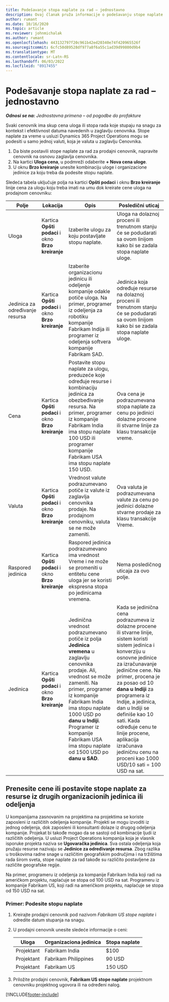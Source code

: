 ```yaml
---
title: Podešavanje stopa naplate za rad – jednostavno
description: Ovaj članak pruža informacije o podešavanju stope naplate rada u projektno poslovanje.
author: rumant
ms.date: 10/16/2020
ms.topic: article
ms.reviewer: johnmichalak
ms.author: rumant
ms.openlocfilehash: 443132797f20c961b42ed20340e74f420965526f
ms.sourcegitcommit: 6cfc50d89528df977a8f6a55c1ad39d99800d9b4
ms.translationtype: MT
ms.contentlocale: sr-Latn-RS
ms.lasthandoff: 06/03/2022
ms.locfileid: "8917455"
---
```

# <a name="set-up-labor-bill-rates---lite"></a>Podešavanje stopa naplate za rad – jednostavno

_**Odnosi se na:** Jednostavna primena – od pogodbe do profakture_

Svaki cenovnik ima skup cena uloga ili stopa rada koje stupaju na snagu za kontekst i efektivnost datuma navedenih u zaglavlju cenovnika. Stope naplate za vreme u usluzi Dynamics 365 Project Operations mogu se podesiti u samo jednoj valuti, koja je valuta u zaglavlju Cenovnika.

1. Da biste postavili stope naplate za rad za prodajni cenovnik, napravite cenovnik na osnovu zaglavlja cenovnika. 
2. Na kartici **Uloga cena**, u podmreži odaberite **+ Nova cena uloge**. 
3. U oknu **Brzo kreiranje** unesite kombinaciju uloge i organizacione jedinice za koju treba da podesite stopu naplate.

  Sledeća tabela uključuje polja na kartici **Opšti podaci** i oknu **Brzo kreiranje** linije cena za ulogu koju treba imati na umu dok kreirate cene uloga na prodajnom cenovniku:

  | Polje | Lokacija | Opis | Posledični uticaj |
  | --- | --- | --- | --- |
  | Uloga | Kartica **Opšti podaci** i okno **Brzo kreiranje** | Izaberite ulogu za koju postavljate stopu naplate. | Uloga na dolaznoj proceni ili trenutnom stanju će se podudarati sa ovom linijom kako bi se zadala stopa naplate uloge. |
  | Jedinica za određivanje resursa | Kartica **Opšti podaci** i okno **Brzo kreiranje** | Izaberite organizacionu jedinicu ili odeljenje kompanije odakle potiče uloga. Na primer, programer iz odeljenja za robotiku kompanije Fabrikam Indija ili programer iz odeljenja softvera kompanije Fabrikam SAD. | Jedinica koja određuje resurse na dolaznoj proceni ili trenutnom stanju će se podudarati sa ovom linijom kako bi se zadala stopa naplate uloge. |
  | Cena | Kartica **Opšti podaci** i okno **Brzo kreiranje** | Postavite stopu naplate za ulogu, preduzeće koje određuje resurse i kombinaciju jedinica za obezbeđivanje resursa. Na primer, programer iz kompanije Fabrikam India ima stopu naplate 100 USD ili programer kompanije Fabrikam USA ima stopu naplate 150 USD. | Ova cena je podrazumevana stopa naplate za cenu po jedinici dolazne procene ili stvarne linije za klasu transakcije vreme. |
  | Valuta | Kartica **Opšti podaci** i okno **Brzo kreiranje**| Vrednost valute podrazumevano potiče iz valute iz zaglavlja cenovnika prodaje. Na prodajnom cenovniku, valuta se ne može zameniti. | Ova valuta je podrazumevana valute za cenu po jedinici dolazne stvarne prodaje za klasu transakcije Vreme. |
  | Raspored jedinica | Kartica **Opšti podaci** i okno **Brzo kreiranje** | Raspored jedinica podrazumevano ima vrednost Vreme i ne može se promeniti u entitetu cene uloga jer se koristi ekspresna stopa po jedinicama vremena. | Nema posledičnog uticaja za ovo polje. |
  | Jedinica | Kartica **Opšti podaci** i okno **Brzo kreiranje** | Jedinična vrednost podrazumevano potiče iz polja **Jedinica vremena** u zaglavlju cenovnika prodaje. Ali, vrednost se može zameniti. Na primer, programer iz kompanije Fabrikam India ima stopu naplate 1000 USD po **danu u Indiji**. Programer iz kompanije Fabrikam USA ima stopu naplate od 1500 USD po **danu u SAD**. | Kada se jedinična cena podrazumeva iz dolazne procene ili stvarne linije, sistem koristi sistem jedinica i konverziju u osnovne jedinice za izračunavanje jedinične cene. Na primer, procena je za posao od 10 **dana u Indiji** za programera iz Indije, a jedinica, dan u Indiji se definiše kao 10 sati. Kada određuje cenu te linije procene, aplikacija izračunava jediničnu cenu na proceni kao 1000 USD/10 sati = 100 USD na sat. |


## <a name="transfer-pricing-or-set-up-bill-rates-for-resources-from-other-organizational-units-or-divisions"></a>Prenesite cene ili postavite stope naplate za resurse iz drugih organizacionih jedinica ili odeljenja 

U kompanijama zasnovanim na projektima na projektima se koriste zaposleni iz različitih odeljenja kompanije. Projekti se mogu izvoditi iz jednog odeljenja, dok zaposleni ili konsultanti dolaze iz drugog odeljenja kompanije. Projekat bi takođe mogao da se sastoji od kombinacije ljudi iz različitih odeljenja. U usluzi Project Operations kompanija koja je vlasnik isporuke projekta naziva se **Ugovaračka jedinica**. Sva ostala odeljenja koja pružaju resurse nazivaju se **Jedinice za određivanje resursa**. Zbog razlika u troškovima radne snage u različitim geografskim područjima i na tržištima rada širom sveta, stope naplate za rad takođe su različito postavljene za različite geografske regije.

Na primer, programeru iz odeljenja za kompanije Fabrikam India koji radi na američkom projektu, naplaćuje se stopa od 100 USD na sat. Programeru iz kompanije Fabrikam US, koji radi na američkom projektu, naplaćuje se stopa od 150 USD na sat.

### <a name="example-set-up-a-bill-rate"></a>Primer: Podesite stopu naplate

1. Kreirajte prodajni cenovnik pod nazivom *Fabrikam US stope naplate* i odredite datum stupanja na snagu.
2. U prodajni cenovnik unesite sledeće informacije o ceni:

    | Uloga | Organizaciona jedinica | Stopa naplate |
    | --- | --- | --- |
    | Projektant | Fabrikam India | $100 |
    | Projektant | Fabrikam Philippines | 90 USD |
    | Projektant | Fabrikam US | 150 USD |

3. Priložite prodajni cenovnik, **Fabrikam US stope naplate** projektnom cenovniku projektnog ugovora ili na određeni nalog.


[!INCLUDE[footer-include](../../includes/footer-banner.md)]